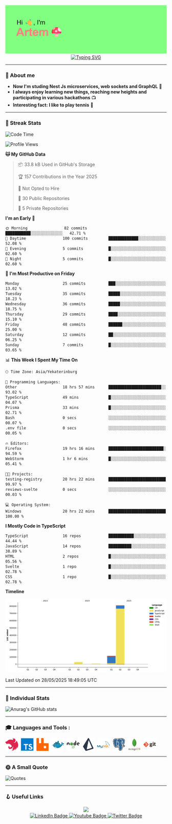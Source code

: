 <div id="header" align="center">
  <img src="https://github.com/CurlyBattery/CurlyBattery/blob/master/header.png?raw=true" alt="альтернативный текст">
  <a href="https://git.io/typing-svg"><img src="https://readme-typing-svg.demolab.com?font=Fira+Code&pause=1000&color=2BF777&width=435&lines=I've+been+doing+backend+programming+;on+Nest+JS+for+13+months+now" alt="Typing SVG" /></a>
</div>

---

### :otter: About me 
- __Now I'm studing Nest Js microservices, web sockets and GraphQL__ 🧩
- __I always enjoy learning new things, reaching new heights and participating in various hackathons__ 📺
- __Interesting fact: I like to play tennis__ 🏓

---

### :monorail: Streak Stats 

<!--START_SECTION:waka-->
![Code Time](http://img.shields.io/badge/Code%20Time-835%20hrs%2030%20mins-blue)

![Profile Views](http://img.shields.io/badge/Profile%20Views-0-blue)

**🐱 My GitHub Data** 

> 📦 33.8 kB Used in GitHub's Storage 
 > 
> 🏆 157 Contributions in the Year 2025
 > 
> 🚫 Not Opted to Hire
 > 
> 📜 30 Public Repositories 
 > 
> 🔑 5 Private Repositories 
 > 
**I'm an Early 🐤** 

```text
🌞 Morning                82 commits          ███████████░░░░░░░░░░░░░░   42.71 % 
🌆 Daytime                100 commits         █████████████░░░░░░░░░░░░   52.08 % 
🌃 Evening                5 commits           █░░░░░░░░░░░░░░░░░░░░░░░░   02.60 % 
🌙 Night                  5 commits           █░░░░░░░░░░░░░░░░░░░░░░░░   02.60 % 
```
📅 **I'm Most Productive on Friday** 

```text
Monday                   25 commits          ███░░░░░░░░░░░░░░░░░░░░░░   13.02 % 
Tuesday                  35 commits          █████░░░░░░░░░░░░░░░░░░░░   18.23 % 
Wednesday                36 commits          █████░░░░░░░░░░░░░░░░░░░░   18.75 % 
Thursday                 29 commits          ████░░░░░░░░░░░░░░░░░░░░░   15.10 % 
Friday                   48 commits          ██████░░░░░░░░░░░░░░░░░░░   25.00 % 
Saturday                 12 commits          ██░░░░░░░░░░░░░░░░░░░░░░░   06.25 % 
Sunday                   7 commits           █░░░░░░░░░░░░░░░░░░░░░░░░   03.65 % 
```


📊 **This Week I Spent My Time On** 

```text
🕑︎ Time Zone: Asia/Yekaterinburg

💬 Programming Languages: 
Other                    18 hrs 57 mins      ███████████████████████░░   93.02 % 
TypeScript               49 mins             █░░░░░░░░░░░░░░░░░░░░░░░░   04.07 % 
Prisma                   33 mins             █░░░░░░░░░░░░░░░░░░░░░░░░   02.71 % 
Bash                     0 secs              ░░░░░░░░░░░░░░░░░░░░░░░░░   00.07 % 
.env file                0 secs              ░░░░░░░░░░░░░░░░░░░░░░░░░   00.05 % 

🔥 Editors: 
Firefox                  19 hrs 16 mins      ████████████████████████░   94.59 % 
WebStorm                 1 hr 6 mins         █░░░░░░░░░░░░░░░░░░░░░░░░   05.41 % 

🐱‍💻 Projects: 
testing-registry         20 hrs 22 mins      █████████████████████████   99.97 % 
reviews-svelte           0 secs              ░░░░░░░░░░░░░░░░░░░░░░░░░   00.03 % 

💻 Operating System: 
Windows                  20 hrs 22 mins      █████████████████████████   100.00 % 
```

**I Mostly Code in TypeScript** 

```text
TypeScript               16 repos            ███████████░░░░░░░░░░░░░░   44.44 % 
JavaScript               14 repos            ██████████░░░░░░░░░░░░░░░   38.89 % 
HTML                     2 repos             █░░░░░░░░░░░░░░░░░░░░░░░░   05.56 % 
Svelte                   1 repo              █░░░░░░░░░░░░░░░░░░░░░░░░   02.78 % 
CSS                      1 repo              █░░░░░░░░░░░░░░░░░░░░░░░░   02.78 % 
```



**Timeline**

![Lines of Code chart](https://raw.githubusercontent.com/CurlyBattery/CurlyBattery/master/assets/bar_graph.png)


 Last Updated on 28/05/2025 18:49:05 UTC
<!--END_SECTION:waka-->

---

### :slot_machine: Individual Stats 
![Anurag's GitHub stats](https://github-readme-stats.vercel.app/api?username=CurlyBattery&hide=contribs,prs&theme=dracula)

---

### :mortar_board: Languages and Tools :
<div>
  <img src="https://github.com/devicons/devicon/blob/master/icons/nestjs/nestjs-original.svg" title="Nest" alt="Nest" width="40" height="40"/>&nbsp;
  <img src="https://github.com/devicons/devicon/blob/master/icons/typescript/typescript-plain.svg" title="TypeScript" alt="TypeScript" width="40" height="40"/>&nbsp;
  <img src="https://github.com/devicons/devicon/blob/master/icons/rabbitmq/rabbitmq-original.svg" title="Rabbit" alt="RabbitMQ" width="40" height="40"/>&nbsp;
  <img src="https://github.com/devicons/devicon/blob/master/icons/docker/docker-original.svg" title="Docker" alt="Docker" width="40" height="40"/>&nbsp;
  <img src="https://github.com/devicons/devicon/blob/master/icons/nodejs/nodejs-original-wordmark.svg" title="NodeJS" alt="NodeJS" width="40" height="40"/>&nbsp;
  <img src="https://github.com/devicons/devicon/blob/master/icons/prisma/prisma-original.svg" title="Prisma"  alt="Prisma" width="40" height="40"/>&nbsp;
  <img src="https://github.com/devicons/devicon/blob/master/icons/mysql/mysql-original-wordmark.svg" title="MySQL"  alt="MySQL" width="40" height="40"/>&nbsp;
  <img src="https://github.com/devicons/devicon/blob/master/icons/postgresql/postgresql-original.svg" title="PostgreSQL"  alt="PostgreSQL" width="40" height="40"/>&nbsp;
  <img src="https://github.com/devicons/devicon/blob/master/icons/mongodb/mongodb-original-wordmark.svg" title="MongoDB" alt="MongoDB" width="40" height="40"/>&nbsp;
  <img src="https://github.com/devicons/devicon/blob/master/icons/git/git-original-wordmark.svg" title="Git" **alt="Git" width="40" height="40"/>
</div>

---

### :sun_with_face: A Small Quote
![Quotes](https://quotes-github-readme.vercel.app/api?type=horizontal&theme=dark)

---

### :hook: Useful Links 
<div align="center">
  <img src="https://media2.giphy.com/media/v1.Y2lkPTc5MGI3NjExdG1qb3M0MHpyZmczeDJoZzR4Z2lvcXBydDhpejNpb3Zoc2NoM2lnaCZlcD12MV9pbnRlcm5hbF9naWZfYnlfaWQmY3Q9Zw/FXynzLoP14IHsnfGmO/giphy.gif" height="300">
  
  <div id="badges">
  <a href="your-linkedin-URL">
    <img src="https://img.shields.io/badge/LinkedIn-blue?style=for-the-badge&logo=linkedin&logoColor=white" alt="LinkedIn Badge"/>
  </a>
  <a href="your-youtube-URL">
    <img src="https://img.shields.io/badge/YouTube-red?style=for-the-badge&logo=youtube&logoColor=white" alt="Youtube Badge"/>
  </a>
  <a href="your-twitter-URL">
    <img src="https://img.shields.io/badge/Twitter-blue?style=for-the-badge&logo=twitter&logoColor=white" alt="Twitter Badge"/>
  </a>
